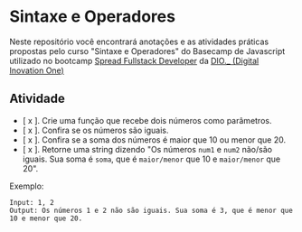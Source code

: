 # Sintaxe e Operadores

Neste repositório você encontrará anotações e as atividades práticas propostas pelo curso "Sintaxe e Operadores" do Basecamp de Javascript utilizado no bootcamp [Spread Fullstack Developer](https://www.dio.me/bootcamp/spread-fullstack-developer) da [DIO._ (Digital Inovation One)](https://www.dio.me/) 
## Atividade

- [ x ]. Crie uma função que recebe dois números como parâmetros.
- [ x ]. Confira se os números são iguais.
- [ x ]. Confira se a soma dos números é maior que 10 ou menor que 20.
- [ x ]. Retorne uma string dizendo "Os números `num1` e `num2` não/são iguais. Sua soma é `soma`, que é `maior/menor` que 10 e `maior/menor` que 20".

Exemplo:

```
Input: 1, 2
Output: Os números 1 e 2 não são iguais. Sua soma é 3, que é menor que 10 e menor que 20.
```